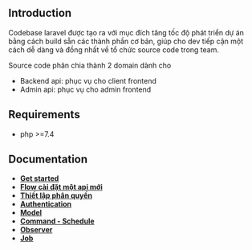## Introduction
Codebase laravel được tạo ra với mục đích tăng tốc độ phát triển dự án bằng cách build sẵn các thành phần cơ bản, giúp cho dev tiếp cận một cách dễ dàng và đồng nhất về tổ chức source code trong team.

Source code phân chia thành 2 domain dành cho
* Backend api: phục vụ cho client frontend
* Admin api: phục vụ cho admin frontend

## Requirements
* php >=7.4

## Documentation
* **[Get started](docs/get-started.md)**
* **[Flow cài đặt một api mới](docs/api-implement-flow.md)**
* **[Thiết lập phân quyền](docs/permission.md)**
* **[Authentication](docs/authentication.md)**
* **[Model](docs/model.md)**
* **[Command - Schedule](docs/command-schedule.md)**
* **[Observer](docs/observer.md)**
* **[Job](docs/job.md)**


